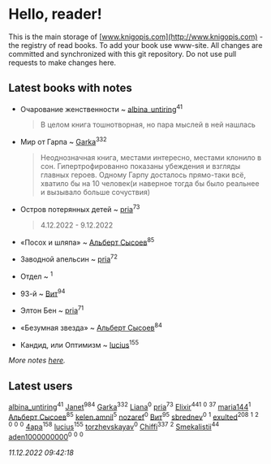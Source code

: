 # Hello, reader!
This is the main storage of [www.knigopis.com](http://www.knigopis.com) - the registry of read books.
To add your book use www-site. All changes are committed and synchronized with this git repository.
Do not use pull requests to make changes here.


## Latest books with notes
* Очарование женственности ~ [albina_untiring](users/257/2579695-vkontakte)<sup>41</sup>
    > В целом книга тошнотворная, но пара мыслей в ней нашлась

* Мир от Гарпа ~ [Garka](users/115/115753719718250012620-google)<sup>332</sup>
    > Неоднозначная книга, местами интересно, местами клонило в сон. Гипертрофированно показаны убеждения и взгляды главных героев. Одному Гарпу досталось прямо-таки всё, хватило бы на 10 человек(и наверное тогда бы было реальнее и вызывало больше сочуствия)

* Остров потерянных детей ~ [pria](users/128/128917939-vkontakte)<sup>73</sup>
    > 4.12.2022 - 9.12.2022

* «Посох и шляпа» ~ [Альберт Сысоев](users/474/47446642-vkontakte)<sup>85</sup>

* Заводной апельсин ~ [pria](users/128/128917939-vkontakte)<sup>72</sup>

* Отдел ~ [](users/100/100447278595804083446-google)<sup>1</sup>

* 93-й ~ [Вит](users/300/300273923-vkontakte)<sup>94</sup>

* Элтон Бен ~ [pria](users/128/128917939-vkontakte)<sup>71</sup>

* «Безумная звезда» ~ [Альберт Сысоев](users/474/47446642-vkontakte)<sup>84</sup>

* Кандид, или Оптимизм ~ [lucius](users/838/83820536-yandex)<sup>155</sup>


_More notes [here](latest_books_with_notes.md)._


## Latest users
[albina_untiring](users/257/2579695-vkontakte)<sup>41</sup> 
[Janet](users/108/108113656204404967440-google)<sup>984</sup> 
[Garka](users/115/115753719718250012620-google)<sup>332</sup> 
[Liana](users/116/116745388223641294260-google)<sup>0</sup> 
[pria](users/128/128917939-vkontakte)<sup>73</sup> 
[Elixir](users/115/115826717712507836033-google)<sup>441</sup> 
[](users/105/105856312850094798390-google)<sup>0</sup> 
[](users/118/118248226132797004598-google)<sup>37</sup> 
[maria144](users/298/29830911-vkontakte)<sup>1</sup> 
[Альберт Сысоев](users/474/47446642-vkontakte)<sup>85</sup> 
[kelen.amnil](users/555/555255766-yandex)<sup>5</sup> 
[nozaref](users/360/360373228-vkontakte)<sup>0</sup> 
[Вит](users/300/300273923-vkontakte)<sup>95</sup> 
[sbrednev](users/152/152568287-vkontakte)<sup>0</sup> 
[](users/100/100447278595804083446-google)<sup>1</sup> 
[exulted](users/100/100599204551896265722-google)<sup>208</sup> 
[](users/116/116931591025617696299-google)<sup>1</sup> 
[](users/106/106915386474260202605-google)<sup>2</sup> 
[](users/336/336022778-yandex)<sup>0</sup> 
[](users/105/105504786394629614265-google)<sup>0</sup> 
[](users/490/4902057994187718389-mailru)<sup>0</sup> 
[4apa](users/117/117392596378069249667-google)<sup>158</sup> 
[lucius](users/838/83820536-yandex)<sup>155</sup> 
[torzhevskayav](users/142/142711152-vkontakte)<sup>0</sup> 
[Chiffi](users/105/105831994080785626680-google)<sup>337</sup> 
[](users/187/1871117-yandex)<sup>2</sup> 
[Smekalistii](users/864/86487125-vkontakte)<sup>44</sup> 
[aden1000000000](users/185/18514627-yandex)<sup>0</sup> 
[](users/112/112929930635076578999-google)<sup>0</sup> 
[](users/115/115339911132983129941-google)<sup>0</sup> 


_11.12.2022 09:42:18_
